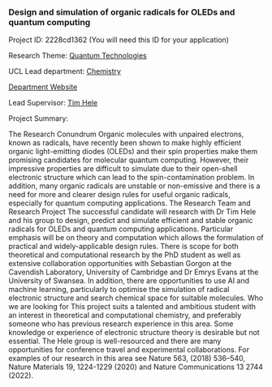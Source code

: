 ### Design and simulation of organic radicals for OLEDs and quantum computing

Project ID: 2228cd1362
(You will need this ID for your application)

Research Theme: [Quantum Technologies](../themes/quantum-technologies.md)

UCL Lead department: [Chemistry](../departments/chemistry.md)

[Department Website](https://www.ucl.ac.uk/chemistry)

Lead Supervisor: [Tim Hele](https://profiles.ucl.ac.uk/78262)

Project Summary:

The Research Conundrum
Organic molecules with unpaired electrons, known as radicals, have recently been shown to make highly efficient organic light-emitting diodes (OLEDs) and their spin properties make them promising candidates for molecular quantum computing. However, their impressive properties are difficult to simulate due to their open-shell electronic structure which can lead to the spin-contamination problem. In addition, many organic radicals are unstable or non-emissive and there is a need for more and clearer design rules for useful organic radicals, especially for quantum computing applications.
The Research Team and Research Project
The successful candidate will research with Dr Tim Hele and his group to design, predict and simulate efficient and stable organic radicals for OLEDs and quantum computing applications. Particular emphasis will be on theory and computation which allows the formulation of practical and widely-applicable design rules. There is scope for both theoretical and computational research by the PhD student as well as extensive collaboration opportunities with Sebastian Gorgon at the Cavendish Laboratory, University of Cambridge and Dr Emrys Evans at the University of Swansea. In addition, there are opportunities to use AI and machine learning, particularly to optimise the simulation of radical electronic structure and search chemical space for suitable molecules.
Who we are looking for
This project suits a talented and ambitious student with an interest in theoretical and computational chemistry, and preferably someone who has previous research experience in this area. Some knowledge or experience of electronic structure theory is desirable but not essential. The Hele group is well-resourced and there are many opportunities for conference travel and experimental collaborations.
For examples of our research in this area see Nature 563, (2018) 536–540, Nature Materials 19, 1224-1229 (2020) and Nature Communications 13 2744 (2022).
